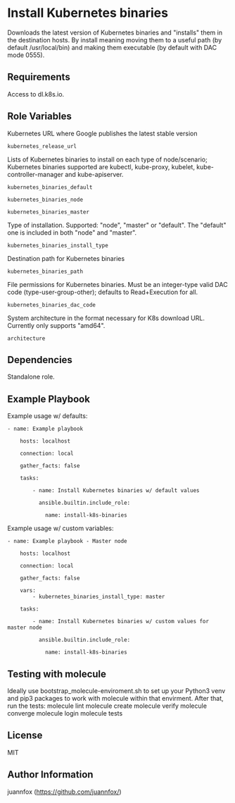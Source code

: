 Install Kubernetes binaries
=========

Downloads the latest version of Kubernetes binaries and "installs" them in the destination hosts.
By install meaning moving them to a useful path (by default /usr/local/bin) and making them executable (by default with DAC mode 0555).

Requirements
------------

Access to dl.k8s.io.

Role Variables
--------------

Kubernetes URL where Google publishes the latest stable version

    kubernetes_release_url

Lists of Kubernetes binaries to install on each type of node/scenario; Kubernetes binaries supported are kubectl, kube-proxy, kubelet, kube-controller-manager and kube-apiserver.

    kubernetes_binaries_default
    
    kubernetes_binaries_node
    
    kubernetes_binaries_master
Type of installation. Supported: "node", "master" or "default". The "default" one is included in both "node" and "master".

    kubernetes_binaries_install_type

Destination path for Kubernetes binaries

    kubernetes_binaries_path

File permissions for Kubernetes binaries. Must be an integer-type valid DAC code (type-user-group-other); defaults to Read+Execution for all.

    kubernetes_binaries_dac_code

  System architecture in the format necessary for K8s download URL. Currently only supports "amd64".

    architecture

Dependencies
------------

Standalone role.

Example Playbook
----------------

Example usage w/ defaults:
  
    - name: Example playbook
    
	    hosts: localhost
    
	    connection: local
	    
	    gather_facts: false
    
	    tasks:
    
		    - name: Install Kubernetes binaries w/ default values
		    
			  ansible.builtin.include_role:
			    
				name: install-k8s-binaries
Example usage w/ custom variables:
  
    - name: Example playbook - Master node
    
	    hosts: localhost
    
	    connection: local
	    
	    gather_facts: false
	    
	    vars:
		    - kubernetes_binaries_install_type: master
    
	    tasks:
    
		    - name: Install Kubernetes binaries w/ custom values for master node
		    
			  ansible.builtin.include_role:
			    
				name: install-k8s-binaries

Testing with molecule
----------------
Ideally use bootstrap_molecule-enviroment.sh to set up your Python3 venv and pip3 packages to work with molecule within that envirment.
After that, run the tests:
molecule lint
molecule create
molecule verify
molecule converge
molecule login
molecule tests


License
-------

MIT

Author Information
------------------
juannfox (https://github.com/juannfox/)